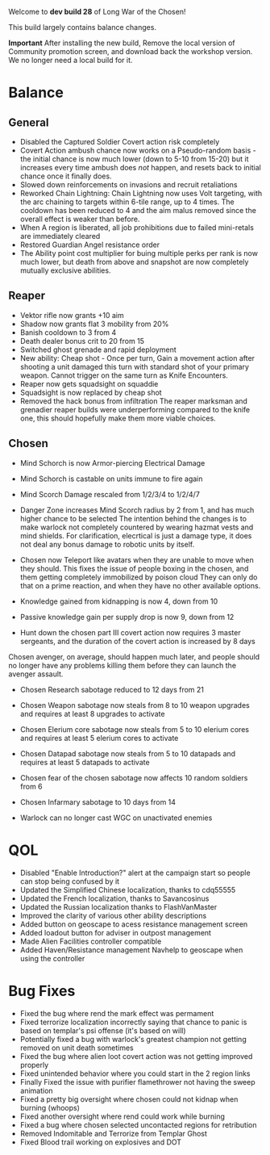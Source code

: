 Welcome to **dev build 28** of Long War of the Chosen!

This build largely contains balance changes.

**Important** After installing the new build, Remove the local version of Community promotion screen, and download back the workshop version. We no longer need a local build for it.

# Balance

## General

 * Disabled the Captured Soldier Covert action risk completely
 * Covert Action ambush chance now works on a Pseudo-random basis - the initial chance is now much lower (down to 5-10 from 15-20) but it increases every time ambush does *not* happen, and resets back to initial chance once it finally does.
 * Slowed down reinforcements on invasions and recruit retaliations
 * Reworked Chain Lightning: Chain Lightning now uses Volt targeting, with the arc chaining to
    targets within 6-tile range, up to 4 times. The cooldown has been
    reduced to 4 and the aim malus removed since the overall effect is
    weaker than before.
 * When A region is liberated, all job prohibitions due to failed mini-retals are immediately cleared
 * Restored Guardian Angel resistance order
 * The Ability point cost multiplier for buing multiple perks per rank is now much lower, but death from above and snapshot are now completely mutually exclusive abilities.

## Reaper

 * Vektor rifle now grants +10 aim
 * Shadow now grants flat 3 mobility from 20%
 * Banish cooldown to 3 from 4
 * Death dealer bonus crit to 20 from 15
 * Switched ghost grenade and rapid deployment
 * New ability: Cheap shot - Once per turn, Gain a movement action after shooting a unit damaged this turn with standard shot of your primary weapon. Cannot trigger on the same turn as Knife Encounters.
 * Reaper now gets squadsight on squaddie
 * Squadsight is now replaced by cheap shot
 * Removed the hack bonus from infiltration
The reaper marksman and grenadier reaper builds were underperforming compared to the knife one, this should hopefully make them more viable choices.

## Chosen

 * Mind Schorch is now Armor-piercing Electrical Damage 
 * Mind Schorch is castable on units immune to fire again
 * Mind Scorch Damage rescaled from 1/2/3/4 to 1/2/4/7
 * Danger Zone increases Mind Scorch radius by 2 from 1, and has much higher chance to be selected
 The intention behind the changes is to make warlock not completely countered by wearing hazmat vests and mind shields.
 For clarification, elecrtical is just a damage type, it does not deal any bonus damage to robotic units by itself. 

 * Chosen now Teleport like avatars when they are unable to move when they should.
This fixes the issue of people boxing in the chosen, and them getting completely immobilized by poison cloud
They can only do that on a prime reaction, and when they have no other available options.


 * Knowledge gained from kidnapping is now 4, down from 10
 * Passive knowledge gain per supply drop is now 9, down from 12
 * Hunt down the chosen part III covert action now requires 3 master sergeants, and the duration of the covert action is increased by 8 days

 Chosen avenger, on average, should happen much later, and people should no longer have any problems killing them before they can launch the avenger assault.

 * Chosen Research sabotage reduced to 12 days from 21
 * Chosen Weapon sabotage now steals from 8 to 10 weapon upgrades and requires at least 8 upgrades to activate
 * Chosen Elerium core sabotage now steals from 5 to 10 elerium cores and requires at least 5 elerium cores to activate
 * Chosen Datapad sabotage now steals from 5 to 10 datapads and requires at least 5 datapads to activate
 * Chosen fear of the chosen sabotage now affects 10 random soldiers from 6
 * Chosen Infarmary sabotage to 10 days from 14

 * Warlock can no longer cast WGC on unactivated enemies 

 # QOL
 * Disabled "Enable Introduction?" alert at the campaign start so people can stop being confused by it
 * Updated the Simplified Chinese localization, thanks to cdq55555
 * Updated the French localization, thanks to Savancosinus
 * Updated the Russian localization thanks to FlashVanMaster
 * Improved the clarity of various other ability descriptions
 * Added button on geoscape to acess resistance management screen
 * Added loadout button for adviser in outpost management
 * Made Alien Facilities controller compatible
 * Added Haven/Resistance management Navhelp to geoscape when using the controller

 # Bug Fixes

 * Fixed the bug where rend the mark effect was permament
 * Fixed terrorize localization incorrectly saying that chance to panic is based on templar's psi offense (it's based on will)
 * Potentially fixed a bug with warlock's greatest champion not getting removed on unit death sometimes
 * Fixed the bug where alien loot covert action was not getting improved properly
 * Fixed unintended behavior where you could start in the 2 region links
 * Finally Fixed the issue with purifier flamethrower not having the sweep animation
 * Fixed a pretty big oversight where chosen could not kidnap when burning (whoops)
 * Fixed another oversight where rend could work while burning
 * Fixed a bug where chosen selected uncontacted regions for retribution
 * Removed Indomitable and Terrorize from Templar Ghost
 * Fixed Blood trail working on explosives and DOT
